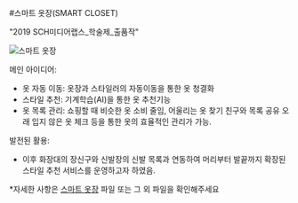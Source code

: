 #스마트 옷장(SMART CLOSET)

"2019 SCH미디어랩스_학술제_출품작"

![스마트 옷장](png링크넣기)

메인 아이디어:
- 옷 자동 이동: 옷장과 스타일러의 자동이동을 통한 옷 청결화
- 스타일 추천: 기계학습(AI)을 통한 옷 추천기능
- 옷 목록 관리: 쇼핑할 때 비슷한 옷 소비 줄임, 어울리는 옷 찾기
                친구와 목록 공유
                오래 입지 않은 옷 체크
                등을 통한 옷의 효율적인 관리가 가능.

발전된 활용:
- 이후 화장대의 장신구와 신발장의 신발 목록과 연동하여 머리부터 발끝까지 확장된 스타일 추천 서비스를 운영하고자 하였음.

*자세한 사항은 [스마트 옷장](링크) 파일 또는 그 외 파일을 확인해주세요